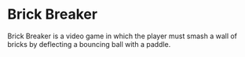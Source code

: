 # Brick Breaker
Brick Breaker is a video game in which the player must smash a wall of bricks by deflecting a bouncing ball with a paddle.
